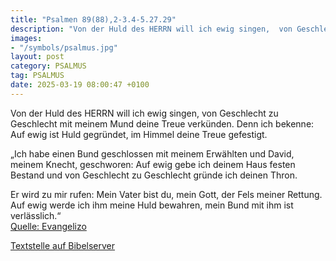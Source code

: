 ```yaml
---
title: "Psalmen 89(88),2-3.4-5.27.29"
description: "Von der Huld des HERRN will ich ewig singen,  von Geschlecht zu Geschlecht mit meinem Mund deine Treue verkünden. Denn ich bekenne: Auf ewig ist Huld gegründet,  im Himmel deine Treue gefestigt.  „Ich habe einen Bund geschlossen mit meinem Erwählten  und David, meinem Knecht, ...."
images:
- "/symbols/psalmus.jpg"
layout: post
category: PSALMUS
tag: PSALMUS
date: 2025-03-19 08:00:47 +0100
---
```

Von der Huld des HERRN will ich ewig singen, 
von Geschlecht zu Geschlecht mit meinem Mund deine Treue verkünden.
Denn ich bekenne: Auf ewig ist Huld gegründet, 
im Himmel deine Treue gefestigt.

„Ich habe einen Bund geschlossen mit meinem Erwählten 
und David, meinem Knecht, geschworen:
Auf ewig gebe ich deinem Haus festen Bestand 
und von Geschlecht zu Geschlecht gründe ich deinen Thron.<!--more-->

Er wird zu mir rufen: Mein Vater bist du, 
mein Gott, der Fels meiner Rettung.
Auf ewig werde ich ihm meine Huld bewahren, 
mein Bund mit ihm ist verlässlich.“<br>
[Quelle: Evangelizo](https://evangeliumtagfuertag.org/DE/gospel)

[Textstelle auf Bibelserver](https://www.bibleserver.com/EU/ps89(88),2-3.4-5.27.29)
